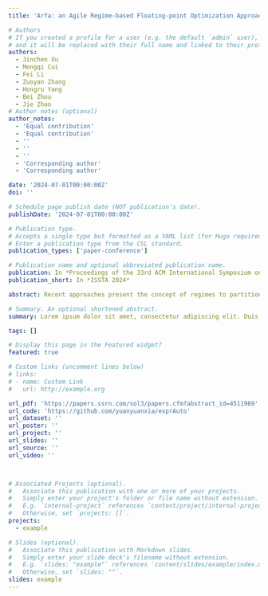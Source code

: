 ```yaml
---
title: 'Arfa: an Agile Regime-based Floating-point Optimization Approach for Rounding Errors'

# Authors
# If you created a profile for a user (e.g. the default `admin` user), write the username (folder name) here
# and it will be replaced with their full name and linked to their profile.
authors:
  - Jinchen Xu
  - Mengqi Cui
  - Fei Li
  - Zuoyan Zhang
  - Hongru Yang
  - Bei Zhou
  - Jie Zhao
# Author notes (optional)
author_notes:
  - 'Equal contribution'
  - 'Equal contribution'
  - ''
  - ''
  - ''
  - 'Corresponding author'
  - 'Corresponding author'

date: '2024-07-01T00:00:00Z'
doi: ''

# Schedule page publish date (NOT publication's date).
publishDate: '2024-07-01T00:00:00Z'

# Publication type.
# Accepts a single type but formatted as a YAML list (for Hugo requirements).
# Enter a publication type from the CSL standard.
publication_types: ['paper-conference']

# Publication name and optional abbreviated publication name.
publication: In *Proceedings of the 33rd ACM International Symposium on Software Testing and Analysis*
publication_short: In *ISSTA 2024*

abstract: Recent approaches present the concept of regimes to partition the input domain D of a floating-point expression f_e, rewriting it in each regime where f_e shows larger errors such that the accuracy across D can be improved. These methods, however, fall short of both inferring regimes and searching rewrite substitutions.In this paper, we introduce a rewriting system called Arfa to address these issues. Given an f_e and its D, Arfa first seeks a rewrite substitution f_o that has lower errors across D and next plots the error distribution of f_o. The boundary line of this plot is then sketched, based on which an effective regime inference algorithm applicable to both numerically stable and unstable programs is implemented. For each regime where f_o should be rewritten, Arfa first normalizes f_o  by considering the regime’s properties and next generates an incomplete set of f_o ’s rewrite candidates, which are prioritized according to the number of floating-point operators. Finally, Arfa selects the best rewrite substitution by empirically inspecting the errors of several top ranked rewrite candidates, with enhancing precision also considered as a complementary strategy. This search heuristic avoids the need to establish a cost model used by prior work.We conduct experiments using 60 benchmarks, including 56 FPbench examples and four real-life programs. The results demonstrate that Arfa can reduce both maximum and average errors of the original expressions by 4.73 and 2.08 bits on average, and up to 33 and 16 bits, respectively; the experimental outcomes also show that Arfa exhibits lower errors, sometimes to a significant degree, than Herbie, PSAT (a global optimization framework that rewrites numerical programs via prioritized stochastic algebraic transformations), Daisy, and Regina.

# Summary. An optional shortened abstract.
summary: Lorem ipsum dolor sit amet, consectetur adipiscing elit. Duis posuere tellus ac convallis placerat. Proin tincidunt magna sed ex sollicitudin condimentum.

tags: []

# Display this page in the Featured widget?
featured: true

# Custom links (uncomment lines below)
# links:
# - name: Custom Link
#   url: http://example.org

url_pdf: 'https://papers.ssrn.com/sol3/papers.cfm?abstract_id=4511969'
url_code: 'https://github.com/yuanyuanxia/exprAuto'
url_dataset: ''
url_poster: ''
url_project: ''
url_slides: ''
url_source: ''
url_video: ''



# Associated Projects (optional).
#   Associate this publication with one or more of your projects.
#   Simply enter your project's folder or file name without extension.
#   E.g. `internal-project` references `content/project/internal-project/index.md`.
#   Otherwise, set `projects: []`.
projects:
  - example

# Slides (optional).
#   Associate this publication with Markdown slides.
#   Simply enter your slide deck's filename without extension.
#   E.g. `slides: "example"` references `content/slides/example/index.md`.
#   Otherwise, set `slides: ""`.
slides: example
---
```

<!-- 
{{% callout note %}}
Click the _Cite_ button above to demo the feature to enable visitors to import publication metadata into their reference management software.
{{% /callout %}}

{{% callout note %}}
Create your slides in Markdown - click the _Slides_ button to check out the example.
{{% /callout %}}

Add the publication's **full text** or **supplementary notes** here. You can use rich formatting such as including [code, math, and images](https://docs.hugoblox.com/content/writing-markdown-latex/). -->
